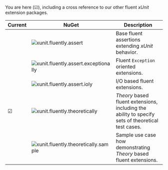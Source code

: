 ﻿You are here (&#x2611;), including a cross reference to our other fluent _xUnit_ extension packages.

|Current|NuGet|Description|
|---|---|---|
||![xunit.fluently.assert](https://img.shields.io/nuget/v/xunit.fluently.assert?label=xunit.fluently.assert)|Base fluent assertions extending _xUnit_ behavior.|
||![xunit.fluently.assert.exceptionally](https://img.shields.io/nuget/v/xunit.fluently.assert.exceptionally?label=xunit.fluently.assert.exceptionally)|Fluent `Exception` oriented extensions.|
||![xunit.fluently.assert.ioly](https://img.shields.io/nuget/v/xunit.fluently.assert.ioly?label=xunit.fluently.assert.ioly)|I/O based fluent extensions.|
|&#x2611;|![xunit.fluently.theoretically](https://img.shields.io/nuget/v/xunit.fluently.theoretically?label=xunit.fluently.theoretically)|_Theory_ based fluent extensions, including the ability to specify sets of theoretical test cases.|
||![xunit.fluently.theoretically.sample](https://img.shields.io/nuget/v/xunit.fluently.theoretically.sample?label=xunit.fluently.theoretically.sample)|Sample use case how demonstrating _Theory_ based fluent extensions.|
